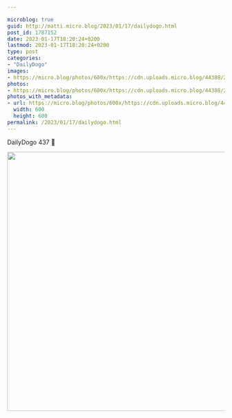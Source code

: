 ```yaml
---

microblog: true
guid: http://matti.micro.blog/2023/01/17/dailydogo.html
post_id: 1787152
date: 2023-01-17T18:20:24+0200
lastmod: 2023-01-17T18:20:24+0200
type: post
categories:
- "DailyDogo"
images:
- https://micro.blog/photos/600x/https://cdn.uploads.micro.blog/44388/2023/1d2613e2f1.jpg
photos:
- https://micro.blog/photos/600x/https://cdn.uploads.micro.blog/44388/2023/1d2613e2f1.jpg
photos_with_metadata:
- url: https://micro.blog/photos/600x/https://cdn.uploads.micro.blog/44388/2023/1d2613e2f1.jpg
  width: 600
  height: 600
permalink: /2023/01/17/dailydogo.html
---
```

DailyDogo 437 🐶

<img src="https://micro.blog/photos/600x/https://blog.martin-haehnel.de/uploads/2023/1d2613e2f1.jpg" width="600" height="600" alt="" />
